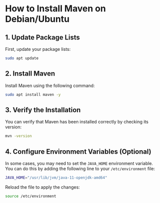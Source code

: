 # How to Install Maven on Debian/Ubuntu

## 1. Update Package Lists

First, update your package lists:

```bash
sudo apt update
```

## 2. Install Maven

Install Maven using the following command:

```bash
sudo apt install maven -y
```

## 3. Verify the Installation

You can verify that Maven has been installed correctly by checking its version:

```bash
mvn -version
```

## 4. Configure Environment Variables (Optional)

In some cases, you may need to set the `JAVA_HOME` environment variable. You can do this by adding the following line to your `/etc/environment` file:

```bash
JAVA_HOME="/usr/lib/jvm/java-11-openjdk-amd64"
```

Reload the file to apply the changes:

```bash
source /etc/environment
```
